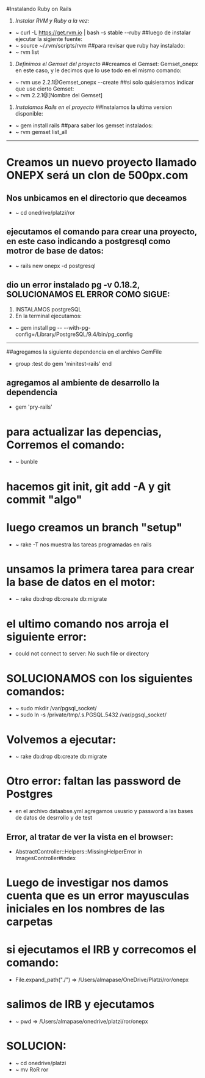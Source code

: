 #Instalando Ruby on Rails
1. *Instalar RVM y Ruby a la vez:*
* ~ curl -L https://get.rvm.io | bash -s stable --ruby
##luego de instalar ejecutar la sigiente fuente:
* ~ source ~/.rvm/scripts/rvm
##para revisar que ruby hay instalado:
* ~ rvm list
1. *Definimos el Gemset del proyecto*
##creamos el Gemset: Gemset_onepx en este caso, y le decimos que lo use todo en el mismo comando:
* ~ rvm use 2.2.1@Gemset_onepx --create
##si solo quisieramos indicar que use cierto Gemset:
* ~ rvm 2.2.1@[Nombre del Gemset]
1. *Instalamos Rails en el proyecto*
##Instalamos la ultima version disponible:
* ~ gem install rails
##para saber los gemset instalados:
* ~ rvm gemset list_all

---

# Creamos un nuevo proyecto llamado ONEPX será un clon de 500px.com
## Nos unbicamos en el directorio que deceamos
* ~ cd onedrive/platzi/ror
## ejecutamos el comando para crear una proyecto, en este caso indicando a postgresql como motror de base de datos:
* ~ rails new onepx -d postgresql
## dio un error instalado pg -v 0.18.2, SOLUCIONAMOS EL ERROR COMO SIGUE:
1. INSTALAMOS postgreSQL
1. En la terminal ejecutamos:
* ~ gem install pg -- --with-pg-config=/Library/PostgreSQL/9.4/bin/pg_config

---
##agregamos la siguiente dependencia en el archivo GemFile
* group :test do gem 'minitest-rails' end
## agregamos al ambiente de desarrollo la dependencia
* gem 'pry-rails'
# para actualizar las depencias, Corremos el comando:
* ~ bunble
# hacemos git init, git add -A y git commit "algo"
# luego creamos un branch "setup"
* ~ rake -T nos muestra las tareas programadas en rails
# unsamos la primera tarea para crear la base de datos en el motor:
* ~ rake db:drop db:create db:migrate
# el ultimo comando nos arroja el siguiente error:
* could not connect to server: No such file or directory
# SOLUCIONAMOS con los siguientes comandos:
* ~ sudo mkdir /var/pgsql_socket/
* ~ sudo ln -s /private/tmp/.s.PGSQL.5432 /var/pgsql_socket/
# Volvemos a ejecutar:
* ~ rake db:drop db:create db:migrate
# Otro error: faltan las password de Postgres
* en el archivo dataabse.yml agregamos ususrio y password a las bases de datos de desrrollo y de test

## Error, al tratar de ver la vista en el browser:
* AbstractController::Helpers::MissingHelperError in ImagesController#index
# Luego de investigar nos damos cuenta que es un error mayusculas iniciales en los nombres de las carpetas
# si ejecutamos el IRB y correcomos el comando:
* File.expand_path("./") => /Users/almapase/OneDrive/Platzi/ror/onepx
# salimos de IRB y ejecutamos
* ~ pwd => /Users/almapase/onedrive/platzi/ror/onepx
# SOLUCION:
* ~ cd onedrive/platzi
* ~ mv RoR ror 
